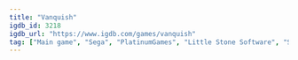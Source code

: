 ```yaml
---
title: "Vanquish"
igdb_id: 3218
igdb_url: "https://www.igdb.com/games/vanquish"
tag: ["Main game", "Sega", "PlatinumGames", "Little Stone Software", "Shooter", "Adventure", "Single player", "Third person", "Action", "Science fiction"]
---
```

